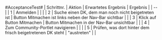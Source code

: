 #AcceptanceTest#
| Schrittnr. | Aktion | Erwartetes Ergebnis | Ergebnis |
| -- |
| 1 | Anmelden | | |
| 2 | Suche einen DK, dem man noch nicht beigetreten ist | Button Mitmachen ist links neben der Nav-Bar sichtbar | |
| 3 | Klick auf Button Mitmachen | Button Mitmachen in der Nav-Bar unsichtbar | |
| 4 | Zum Community-Portlet navigieren | | |
| 5 | Prüfen, was dort hinter dem frisch beigetretenen DK steht | "austreten" | |
